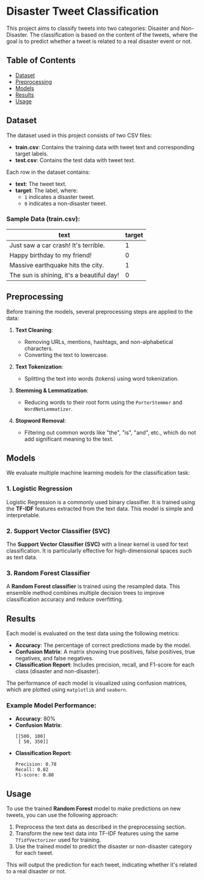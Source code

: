 # Disaster Tweet Classification

This project aims to classify tweets into two categories: Disaster and Non-Disaster. The classification is based on the content of the tweets, where the goal is to predict whether a tweet is related to a real disaster event or not.

## Table of Contents

- [Dataset](#dataset)
- [Preprocessing](#preprocessing)
- [Models](#models)
- [Results](#results)
- [Usage](#usage)

## Dataset

The dataset used in this project consists of two CSV files:

- **train.csv**: Contains the training data with tweet text and corresponding target labels.
- **test.csv**: Contains the test data with tweet text.

Each row in the dataset contains:

- **text**: The tweet text.
- **target**: The label, where:
  - `1` indicates a disaster tweet.
  - `0` indicates a non-disaster tweet.

### Sample Data (train.csv):

| text                                         | target |
|----------------------------------------------|--------|
| Just saw a car crash! It's terrible.         | 1      |
| Happy birthday to my friend!                | 0      |
| Massive earthquake hits the city.            | 1      |
| The sun is shining, it's a beautiful day!    | 0      |

## Preprocessing

Before training the models, several preprocessing steps are applied to the data:

1. **Text Cleaning**:
   - Removing URLs, mentions, hashtags, and non-alphabetical characters.
   - Converting the text to lowercase.
   
2. **Text Tokenization**:
   - Splitting the text into words (tokens) using word tokenization.

3. **Stemming & Lemmatization**:
   - Reducing words to their root form using the `PorterStemmer` and `WordNetLemmatizer`.

4. **Stopword Removal**:
   - Filtering out common words like "the", "is", "and", etc., which do not add significant meaning to the text.

## Models

We evaluate multiple machine learning models for the classification task:

### 1. Logistic Regression
Logistic Regression is a commonly used binary classifier. It is trained using the **TF-IDF** features extracted from the text data. This model is simple and interpretable.

### 2. Support Vector Classifier (SVC)
The **Support Vector Classifier (SVC)** with a linear kernel is used for text classification. It is particularly effective for high-dimensional spaces such as text data.

### 3. Random Forest Classifier
A **Random Forest classifier** is trained using the resampled data. This ensemble method combines multiple decision trees to improve classification accuracy and reduce overfitting.

## Results

Each model is evaluated on the test data using the following metrics:

- **Accuracy**: The percentage of correct predictions made by the model.
- **Confusion Matrix**: A matrix showing true positives, false positives, true negatives, and false negatives.
- **Classification Report**: Includes precision, recall, and F1-score for each class (disaster and non-disaster).

The performance of each model is visualized using confusion matrices, which are plotted using `matplotlib` and `seaborn`.

### Example Model Performance:
- **Accuracy**: 80%
- **Confusion Matrix**:
    ```
    [[500, 100]
     [ 50, 350]]
    ```
- **Classification Report**:
    ```
    Precision: 0.78
    Recall: 0.82
    F1-score: 0.80
    ```

## Usage

To use the trained **Random Forest** model to make predictions on new tweets, you can use the following approach:

1. Preprocess the text data as described in the preprocessing section.
2. Transform the new text data into TF-IDF features using the same `TfidfVectorizer` used for training.
3. Use the trained model to predict the disaster or non-disaster category for each tweet.

This will output the prediction for each tweet, indicating whether it's related to a real disaster or not.

